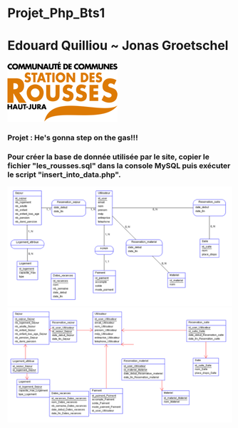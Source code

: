 # Projet_Php_Bts1
# Edouard Quilliou ~ Jonas Groetschel

![](./Images/Logo-les-rousses.png)


### Projet : He's gonna step on the gas!!!


### Pour créer la base de donnée utilisée par le site, copier le fichier "les_rousses.sql" dans la console MySQL puis exécuter le script "insert_into_data.php".


![](./MCD.png)
![](./MPD.png)

